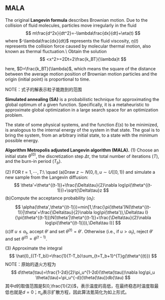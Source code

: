 ## MALA

The original **Langevin formula** describes Brownian motion. Due to the collision of fluid molecules, particles move irregularly in the fluid
$$
m\frac{d^2x}{dt^2}=-\lambda\frac{dx}{dt}+\eta(t)
$$
where $-\lambda\frac{dx}{dt}$ represents the fluid viscosity, $\eta(t)$ represents the collision force caused by molecular thermal motion, also known as thermal fluctuation.\\
Obtain the solution
$$
<x^2>=2Dt=2\frac{k_BT}{\lambda}t
$$

here, $D=\frac{k_BT}{\lambda}$, which means the square of the distance between the average motion position of Brownian motion particles and the origin (initial point) is proportional to time.

NOTE：式子的解表示粒子能跑到的范围

**Simulated annealing (SA)** is a probabilistic technique for approximating the global optimum of a given function. Specifically, it is a metaheuristic to approximate global optimization in a large search space for an optimization problem. 

The state of some physical systems, and the function $E(s)$ to be minimized, is analogous to the internal energy of the system in that state. The goal is to bring the system, from an arbitrary initial state, to a state with the minimum possible energy.

**Algorithm Metropolis adjusted Langevin algorithm (MALA).**
$(1)$ Choose an initial state $\theta^{(0)}$, the discretization step $\Delta\tau$, the total number of iterations $(T)$, and the burn-in period $(T_b)$.

$(2)$ FOR $t=1,\cdots,T$:\\
\quad (a)Draw $z\sim N(0,I), u\sim U([0,1))$ and simulate a new sample from the Langevin diffusion:
$$
\theta'=\theta^{(t-1)}+\frac{\Delta\tau}{2}\nabla log\pi(\theta^{(t-1)})+\sqrt{\Delta\tau}z
$$
(b)Compute the acceptance probability ($\alpha_t$):
$$
\alpha(\theta',\theta^{(t-1)})=min[1,\frac{\pi(\theta')N(\theta^{(t-1)}|\theta'+\frac{\Delta\tau}{2}\nabla log\pi(\theta')),\Delta\tau I} {\pi(\theta^{(t-1)})N(\theta'|\theta^{(t-1)}+\frac{\Delta\tau}{2}\nabla log\pi(\theta^{(t-1)})),\Delta\tau I}]
$$
(c)If $u\leq \alpha_t$, accept $\theta'$ and set $\theta^{(t)}=\theta'$. Otherwise (i.e., if $u>\alpha_t$), reject $\theta'$ and set $\theta^{(t)}=\theta^{(t-1)}$.

$(3)$  Approximate the integral
$$
\hat{I}_{(T-T_b)}=\frac{1}{T-T_b}\sum_{t=T_b+1}^{T}g(\theta^{(t)})
$$
NOTE：原始的退火方程为
$$
d\theta(\tau)=\frac{1-2d}{2}\pi_u^{1-2d}(\theta(\tau))\nabla log\pi_u \theta(\tau)+\pi_u^{-d}(\theta(\tau))db(\tau)
$$
其中$d$的取值范围是$[0,\frac{1}{2}]$，表示温度的高低，在最终稳态时温度取最低也就是$d=0$；$\pi_u$表示扩散方程，因此算法氪简化为如上形式。

